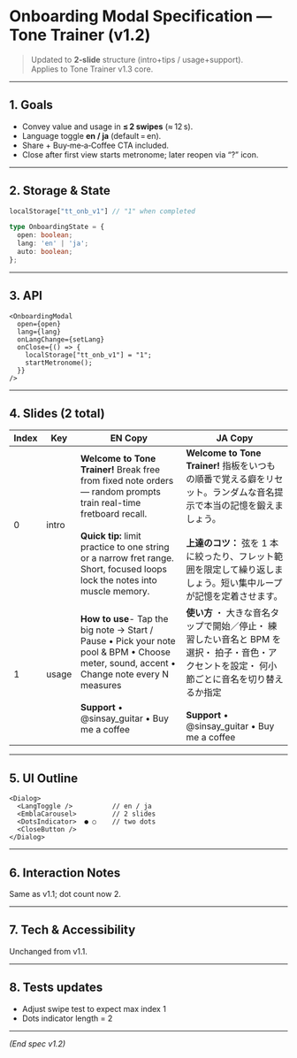 # Onboarding Modal Specification — Tone Trainer (v1.2)

> Updated to **2‑slide** structure (intro+tips / usage+support).  
> Applies to Tone Trainer v1.3 core.

---

## 1. Goals

- Convey value and usage in **≤ 2 swipes** (≈ 12 s).  
- Language toggle **en / ja** (default = en).  
- Share + Buy‑me‑a‑Coffee CTA included.  
- Close after first view starts metronome; later reopen via “?” icon.

---

## 2. Storage & State

```ts
localStorage["tt_onb_v1"] // "1" when completed
```

```ts
type OnboardingState = {
  open: boolean;
  lang: 'en' | 'ja';
  auto: boolean;
};
```

---

## 3. API

```tsx
<OnboardingModal
  open={open}
  lang={lang}
  onLangChange={setLang}
  onClose={() => {
    localStorage["tt_onb_v1"] = "1";
    startMetronome();
  }}
/>
```

---

## 4. Slides (2 total)

| Index | Key | **EN Copy** | **JA Copy** |
|-------|-----|-------------|-------------|
| 0 | intro | **Welcome to Tone Trainer!** Break free from fixed note orders — random prompts train real-time fretboard recall. <br /><br />**Quick tip:** limit practice to one string or a narrow fret range. Short, focused loops lock the notes into muscle memory. | **Welcome to Tone Trainer!** 指板をいつもの順番で覚える癖をリセット。ランダムな音名提示で本当の記憶を鍛えましょう。<br /><br />**上達のコツ：** 弦を 1 本に絞ったり、フレット範囲を限定して繰り返しましょう。短い集中ループが記憶を定着させます。 |
| 1 | usage | **How to use**- Tap the big note → Start / Pause • Pick your note pool & BPM • Choose meter, sound, accent • Change note every N measures <br /><br />**Support** • @sinsay_guitar • Buy me a coffee | **使い方** ・ 大きな音名タップで開始／停止・ 練習したい音名と BPM を選択・ 拍子・音色・アクセントを設定・ 何小節ごとに音名を切り替えるか指定 <br /><br />**Support** • @sinsay_guitar • Buy me a coffee |

---

## 5. UI Outline

```
<Dialog>
  <LangToggle />          // en / ja
  <EmblaCarousel>         // 2 slides
  <DotsIndicator>  ● ○    // two dots
  <CloseButton />
</Dialog>
```

---

## 6. Interaction Notes

Same as v1.1; dot count now 2.

---

## 7. Tech & Accessibility

Unchanged from v1.1.

---

## 8. Tests updates

- Adjust swipe test to expect max index 1  
- Dots indicator length = 2

---

*(End spec v1.2)*